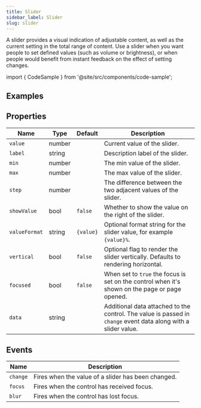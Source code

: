 ```yaml
---
title: Slider
sidebar_label: Slider
slug: slider
---
```


A slider provides a visual indication of adjustable content, as well as the current setting in the total range of content. Use a slider when you want people to set defined values (such as volume or brightness), or when people would benefit from instant feedback on the effect of setting changes.

import { CodeSample } from '@site/src/components/code-sample';

## Examples

<CodeSample src="https://python-slider-example.pgletio.repl.co" height="750px"
    python="https://github.com/pglet/examples/blob/main/python/controls/slider_control.py"
    bash="https://github.com/pglet/examples/blob/main/bash/controls/slider.sh"
    />

## Properties

| Name      | Type    | Default | Description |
| --------- | ------- | ------- | ----------- |
| `value`   | number  |         | Current value of the slider. |
| `label`   | string  |         | Description label of the slider. |
| `min`     | number  |         | The min value of the slider. |
| `max`     | number  |         | The max value of the slider. |
| `step`    | number  |         | The difference between the two adjacent values of the slider. |
| `showValue`   | bool    | `false` | Whether to show the value on the right of the slider. |
| `valueFormat` | string  | `{value}` | Optional format string for the slider value, for example `{value}%`. |
| `vertical`    | bool    | `false` | Optional flag to render the slider vertically. Defaults to rendering horizontal. |
| `focused`     | bool    | `false` | When set to `true` the focus is set on the control when it's shown on the page or page opened. |
| `data`     | string  |         | Additional data attached to the control. The value is passed in `change` event data along with a slider value. |

## Events

| Name      | Description |
| --------- | ----------- |
| `change`  | Fires when the value of a slider has been changed. |
| `focus`   | Fires when the control has received focus. |
| `blur`    | Fires when the control has lost focus. |